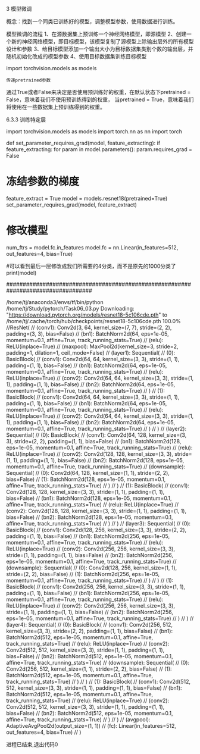 
 3 模型微调

 概念：找到一个同类已训练好的模型，调整模型参数，使用数据进行训练。

 模型微调的流程
         1、在源数据集上预训练一个神经网络模型，即源模型
         2、创建一个新的神经网络模型，即目标模型，该模型复制了源模型上除输出层外的所有模型设计和参数
         3、给目标模型添加一个输出大小为目标数据集类别个数的输出层，并随机初始化改成的模型参数
         4、使用目标数据集训练目标模型


import torchvision.models as models



    传递pretrained参数

 通过True或者False来决定是否使用预训练好的权重，在默认状态下pretrained = False，意味着我们不使用预训练得到的权重，
 当pretrained = True，意味着我们将使用在一些数据集上预训练得到的权重。

6.3.3 训练特定层

import torchvision.models as models
import torch.nn as nn
import torch

def set_parameter_requires_grad(model, feature_extracting):
if feature_extracting:
for param in model.parameters():
param.requires_grad = False

# 冻结参数的梯度
feature_extract = True
model = models.resnet18(pretrained=True)
set_parameter_requires_grad(model, feature_extract)
# 修改模型
num_ftrs = model.fc.in_features
model.fc = nn.Linear(in_features=512, out_features=4, bias=True)

#可以看到最后一层修改成我们所需要的4分类，而不是原先的1000分类了
print(model)

##################################################################################

/home/tj/anaconda3/envs/tf/bin/python /home/tj/Study/pytorch/Task06_03.py
Downloading: "https://download.pytorch.org/models/resnet18-5c106cde.pth" to /home/tj/.cache/torch/hub/checkpoints/resnet18-5c106cde.pth
100.0%
//ResNet(
//		(conv1): Conv2d(3, 64, kernel_size=(7, 7), stride=(2, 2), padding=(3, 3), bias=False)
//		(bn1): BatchNorm2d(64, eps=1e-05, momentum=0.1, affine=True, track_running_stats=True)
//		(relu): ReLU(inplace=True)
//		(maxpool): MaxPool2d(kernel_size=3, stride=2, padding=1, dilation=1, ceil_mode=False)
//		(layer1): Sequential(
//		(0): BasicBlock(
//		(conv1): Conv2d(64, 64, kernel_size=(3, 3), stride=(1, 1), padding=(1, 1), bias=False)
//		(bn1): BatchNorm2d(64, eps=1e-05, momentum=0.1, affine=True, track_running_stats=True)
//		(relu): ReLU(inplace=True)
//		(conv2): Conv2d(64, 64, kernel_size=(3, 3), stride=(1, 1), padding=(1, 1), bias=False)
//		(bn2): BatchNorm2d(64, eps=1e-05, momentum=0.1, affine=True, track_running_stats=True)
//		)
//		(1): BasicBlock(
//		(conv1): Conv2d(64, 64, kernel_size=(3, 3), stride=(1, 1), padding=(1, 1), bias=False)
//		(bn1): BatchNorm2d(64, eps=1e-05, momentum=0.1, affine=True, track_running_stats=True)
//		(relu): ReLU(inplace=True)
//		(conv2): Conv2d(64, 64, kernel_size=(3, 3), stride=(1, 1), padding=(1, 1), bias=False)
//		(bn2): BatchNorm2d(64, eps=1e-05, momentum=0.1, affine=True, track_running_stats=True)
//		)
//		)
//		(layer2): Sequential(
//		(0): BasicBlock(
//		(conv1): Conv2d(64, 128, kernel_size=(3, 3), stride=(2, 2), padding=(1, 1), bias=False)
//		(bn1): BatchNorm2d(128, eps=1e-05, momentum=0.1, affine=True, track_running_stats=True)
//		(relu): ReLU(inplace=True)
//		(conv2): Conv2d(128, 128, kernel_size=(3, 3), stride=(1, 1), padding=(1, 1), bias=False)
//		(bn2): BatchNorm2d(128, eps=1e-05, momentum=0.1, affine=True, track_running_stats=True)
//		(downsample): Sequential(
//		(0): Conv2d(64, 128, kernel_size=(1, 1), stride=(2, 2), bias=False)
//		(1): BatchNorm2d(128, eps=1e-05, momentum=0.1, affine=True, track_running_stats=True)
//		)
//		)
//		(1): BasicBlock(
//		(conv1): Conv2d(128, 128, kernel_size=(3, 3), stride=(1, 1), padding=(1, 1), bias=False)
//		(bn1): BatchNorm2d(128, eps=1e-05, momentum=0.1, affine=True, track_running_stats=True)
//		(relu): ReLU(inplace=True)
//		(conv2): Conv2d(128, 128, kernel_size=(3, 3), stride=(1, 1), padding=(1, 1), bias=False)
//		(bn2): BatchNorm2d(128, eps=1e-05, momentum=0.1, affine=True, track_running_stats=True)
//		)
//		)
//		(layer3): Sequential(
//		(0): BasicBlock(
//		(conv1): Conv2d(128, 256, kernel_size=(3, 3), stride=(2, 2), padding=(1, 1), bias=False)
//		(bn1): BatchNorm2d(256, eps=1e-05, momentum=0.1, affine=True, track_running_stats=True)
//		(relu): ReLU(inplace=True)
//		(conv2): Conv2d(256, 256, kernel_size=(3, 3), stride=(1, 1), padding=(1, 1), bias=False)
//		(bn2): BatchNorm2d(256, eps=1e-05, momentum=0.1, affine=True, track_running_stats=True)
//		(downsample): Sequential(
//		(0): Conv2d(128, 256, kernel_size=(1, 1), stride=(2, 2), bias=False)
//		(1): BatchNorm2d(256, eps=1e-05, momentum=0.1, affine=True, track_running_stats=True)
//		)
//		)
//		(1): BasicBlock(
//		(conv1): Conv2d(256, 256, kernel_size=(3, 3), stride=(1, 1), padding=(1, 1), bias=False)
//		(bn1): BatchNorm2d(256, eps=1e-05, momentum=0.1, affine=True, track_running_stats=True)
//		(relu): ReLU(inplace=True)
//		(conv2): Conv2d(256, 256, kernel_size=(3, 3), stride=(1, 1), padding=(1, 1), bias=False)
//		(bn2): BatchNorm2d(256, eps=1e-05, momentum=0.1, affine=True, track_running_stats=True)
//		)
//		)
//		(layer4): Sequential(
//		(0): BasicBlock(
//		(conv1): Conv2d(256, 512, kernel_size=(3, 3), stride=(2, 2), padding=(1, 1), bias=False)
//		(bn1): BatchNorm2d(512, eps=1e-05, momentum=0.1, affine=True, track_running_stats=True)
//		(relu): ReLU(inplace=True)
//		(conv2): Conv2d(512, 512, kernel_size=(3, 3), stride=(1, 1), padding=(1, 1), bias=False)
//		(bn2): BatchNorm2d(512, eps=1e-05, momentum=0.1, affine=True, track_running_stats=True)
//		(downsample): Sequential(
//		(0): Conv2d(256, 512, kernel_size=(1, 1), stride=(2, 2), bias=False)
//		(1): BatchNorm2d(512, eps=1e-05, momentum=0.1, affine=True, track_running_stats=True)
//		)
//		)
//		(1): BasicBlock(
//		(conv1): Conv2d(512, 512, kernel_size=(3, 3), stride=(1, 1), padding=(1, 1), bias=False)
//		(bn1): BatchNorm2d(512, eps=1e-05, momentum=0.1, affine=True, track_running_stats=True)
//		(relu): ReLU(inplace=True)
//		(conv2): Conv2d(512, 512, kernel_size=(3, 3), stride=(1, 1), padding=(1, 1), bias=False)
//		(bn2): BatchNorm2d(512, eps=1e-05, momentum=0.1, affine=True, track_running_stats=True)
//		)
//		)
//		(avgpool): AdaptiveAvgPool2d(output_size=(1, 1))
//		(fc): Linear(in_features=512, out_features=4, bias=True)
//		)

进程已结束,退出代码0

